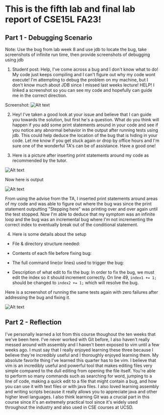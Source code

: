 # This is the fifth lab and final lab report of CSE15L FA23!

## Part 1 - Debugging Scenario

Note: Use the bug from lab week 8 and use jdb to locate the bug, take screenshots of infinite run time, then provide screenshots of debugging using jdb
1. Student post: 
Help, I've come across a bug and I don't know what to do! My code just keeps compiling and I can't figure out why my code wont execute! 
I'm attempting to debug the problem on my machine, but I don't know much about JDB since I missed last weeks lecture! HELP! I linked a screenshot
so you can see my code and hopefully can guide me in the correct direction.

Screenshot:
![Alt text](<images/PA5 Images/Screenshot 2023-12-02 at 11.35.38 PM.png>)

2. Hey! I've taken a good look at your issue and believe that I can guide you towards the solution, but first he's a question. What do you think
will happen if you add some print statements around in your code and see if you notice any abnormal behavior in the output after running tests
using jdb. This could help deduce the location of the bug that is hiding in your code. 
Let me know if you get stuck again or drop by office hours and I'm sure one of the wonderful TA's can be of assistance. Have a good one!

3. Here is a picture after inserting print statements around my code as recommended by the tutor.

![Alt text](<images/PA5 Images/Screenshot 2023-12-02 at 11.47.28 PM.png>)

Now here is output

![Alt text](<images/PA5 Images/Screenshot 2023-12-02 at 11.47.44 PM.png>)

From using the advise from the TA, I inserted print statements around areas of my 
code and was able to figure out where the bug was since the print statement
outputting "Stepping here" was printing over and over again until the test stopped. Now I'm able to deduce that my symptom was an infinite loop and the bug
was an incremental bug where I'm not incrementing the correct index to eventually
break out of the conditional statement. 


4. Here is some details about the setup

* File & directory structure needed:


* Contents of each file before fixing bug:


* The full command line(or lines) used to trigger the bug:


* Description of what edit to fix the bug:
In order to fix the bug, we must edit the index so it should increment correctly.
On line 49, `index1 += 1;` should be changed to `index2 += 1;` which will resolve
the bug. 

Here is a screenshot of running the same tests again with zero failures after
addressing the bug and fixing it.

![Alt text](<images/PA5 Images/Screenshot 2023-12-03 at 12.11.24 AM.png>)


## Part 2 - Reflection

I've personally learned a lot from this course thoughout the ten weeks that we've been here. I've never worked with Git before, I also haven't
really messed around with assembly and I haven't been exposed to vim until a few weeks ago. I must say that I really enjoyed learning
these three because I believe they're incredibly useful and I thoroughly enjoyed learning them. My absolute favorite thing I've learned this quarter
has to be vim. I believe that vim is an incredibly useful and powerful tool that makes editing files very simple compared to the dull editing from
opening the file itself. You're able to perform so many commands such as searching for word, jumping to a line of code, making a quick edit to
a file that might contain a bug, and how you can use it with text files or with java files. I also loved learning assembly and writing scripts because
it really allows you to appreciate java and other higher level languages. I also think learning Git was a crucial part in this course since 
it's an extremely practical tool since it's widely used throughout the industry and also used in CSE courses at UCSD.